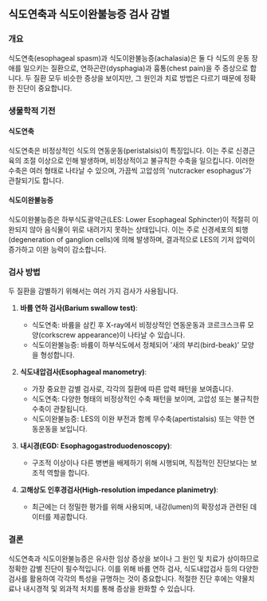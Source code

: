

## 식도연축과 식도이완불능증 검사 감별

### 개요
식도연축(esophageal spasm)과 식도이완불능증(achalasia)은 둘 다 식도의 운동 장애를 일으키는 질환으로, 연하곤란(dysphagia)과 흉통(chest pain)을 주 증상으로 합니다. 두 질환 모두 비슷한 증상을 보이지만, 그 원인과 치료 방법은 다르기 때문에 정확한 진단이 중요합니다.

### 생물학적 기전
#### 식도연축
식도연축은 비정상적인 식도의 연동운동(peristalsis)이 특징입니다. 이는 주로 신경근육의 조절 이상으로 인해 발생하며, 비정상적이고 불규칙한 수축을 일으킵니다. 이러한 수축은 여러 형태로 나타날 수 있으며, 가끔씩 고압성의 'nutcracker esophagus'가 관찰되기도 합니다.

#### 식도이완불능증
식도이완불능증은 하부식도괄약근(LES: Lower Esophageal Sphincter)이 적절히 이완되지 않아 음식물이 위로 내려가지 못하는 상태입니다. 이는 주로 신경세포의 퇴행(degeneration of ganglion cells)에 의해 발생하며, 결과적으로 LES의 기저 압력이 증가하고 이완 능력이 감소합니다.

### 검사 방법
두 질환을 감별하기 위해서는 여러 가지 검사가 사용됩니다.

1. **바륨 연하 검사(Barium swallow test)**:
   - 식도연축: 바륨을 삼킨 후 X-ray에서 비정상적인 연동운동과 코르크스크류 모양(corkscrew appearance)이 나타날 수 있습니다.
   - 식도이완불능증: 바륨이 하부식도에서 정체되어 '새의 부리(bird-beak)' 모양을 형성합니다.

2. **식도내압검사(Esophageal manometry)**:
   - 가장 중요한 감별 검사로, 각각의 질환에 따른 압력 패턴을 보여줍니다.
   - 식도연축: 다양한 형태의 비정상적인 수축 패턴을 보이며, 고압성 또는 불규칙한 수축이 관찰됩니다.
   - 식도이완불능증: LES의 이완 부전과 함께 무수축(apertistalsis) 또는 약한 연동운동을 보입니다.

3. **내시경(EGD: Esophagogastroduodenoscopy)**:
   - 구조적 이상이나 다른 병변을 배제하기 위해 시행되며, 직접적인 진단보다는 보조적 역할을 합니다.

4. **고해상도 인후경검사(High-resolution impedance planimetry)**:
   - 최근에는 더 정밀한 평가를 위해 사용되며, 내강(lumen)의 확장성과 관련된 데이터를 제공합니다.

### 결론
식도연축과 식도이완불능증은 유사한 임상 증상을 보이나 그 원인 및 치료가 상이하므로 정확한 감별 진단이 필수적입니다. 이를 위해 바륨 연하 검사, 식도내압검사 등의 다양한 검사를 활용하여 각각의 특성을 규명하는 것이 중요합니다. 적절한 진단 후에는 약물치료나 내시경적 및 외과적 처치를 통해 증상을 완화할 수 있습니다.